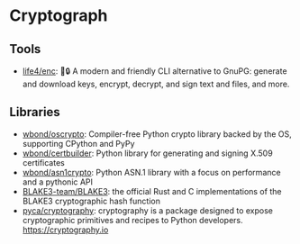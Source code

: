 # Cryptograph

## Tools

- [life4/enc](https://github.com/life4/enc): 🔑🔒 A modern and friendly CLI
  alternative to GnuPG: generate and download keys, encrypt, decrypt, and sign
  text and files, and more.

## Libraries

- [wbond/oscrypto](https://github.com/wbond/oscrypto): Compiler-free Python
  crypto library backed by the OS, supporting CPython and PyPy
- [wbond/certbuilder](https://github.com/wbond/certbuilder): Python library for
  generating and signing X.509 certificates
- [wbond/asn1crypto](https://github.com/wbond/asn1crypto): Python ASN.1 library
  with a focus on performance and a pythonic API
- [BLAKE3-team/BLAKE3](https://github.com/BLAKE3-team/BLAKE3): the official Rust
  and C implementations of the BLAKE3 cryptographic hash function
- [pyca/cryptography](https://github.com/pyca/cryptography): cryptography is a
  package designed to expose cryptographic primitives and recipes to Python
  developers. <https://cryptography.io>
